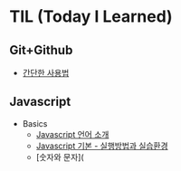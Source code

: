 # TIL (Today I Learned)

## Git+Github
* [간단한 사용법](https://github.com/iRRPL-AR/TIL/blob/main/Git+Github/%EA%B0%84%EB%8B%A8%ED%95%9C%20%EC%82%AC%EC%9A%A9%EB%B2%95.md "간단한 사용법")

## Javascript
* Basics
  * [Javascript 언어 소개](https://github.com/iRRPL-AR/TIL/blob/main/Javascript/Basics/Javascript%20%EC%96%B8%EC%96%B4%EC%86%8C%EA%B0%9C.md "Javascript 언어 소개")
  * [Javascript 기본 - 실행방법과 실습환경](https://github.com/iRRPL-AR/TIL/blob/main/Javascript/Basics/Javascript%20%EA%B8%B0%EB%B3%B8%20-%20%EC%8B%A4%ED%96%89%EB%B0%A9%EB%B2%95%EA%B3%BC%20%EC%8B%A4%EC%8A%B5%ED%99%98%EA%B2%BD.md "Javascript 기본 - 실행방법과 실습환경")
  * [숫자와 문자](
